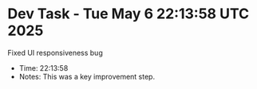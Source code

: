 # Dev Task - Tue May  6 22:13:58 UTC 2025
Fixed UI responsiveness bug
- Time: 22:13:58
- Notes: This was a key improvement step.
